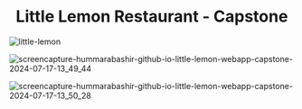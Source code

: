 <div align="center">
  <h1>Little Lemon Restaurant - Capstone</h1>
</div>

![little-lemon](https://github.com/user-attachments/assets/8b5ceead-fe5c-4cc0-a334-ae1ef92e6617)

![screencapture-hummarabashir-github-io-little-lemon-webapp-capstone-2024-07-17-13_49_44](https://github.com/user-attachments/assets/578b9dea-8c7f-49d8-bcea-03a68a6562cf)

![screencapture-hummarabashir-github-io-little-lemon-webapp-capstone-2024-07-17-13_50_28](https://github.com/user-attachments/assets/86bc5ac5-922c-4c12-8341-f1830e5a4872)
